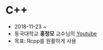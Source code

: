 # C++ 


- 2018-11-23 ~ 
- 동국대학교 **홍정모** 교수님의 [Youtube](https://www.youtube.com/playlist?list=PLNfg4W25Tapw5Yx4yuExHNybBIUk68aNz)
- 목표: Rcpp를 원활하게 사용
